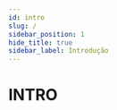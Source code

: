 ```yaml
---
id: intro
slug: /
sidebar_position: 1
hide_title: true
sidebar_label: Introdução
---
```


# INTRO


